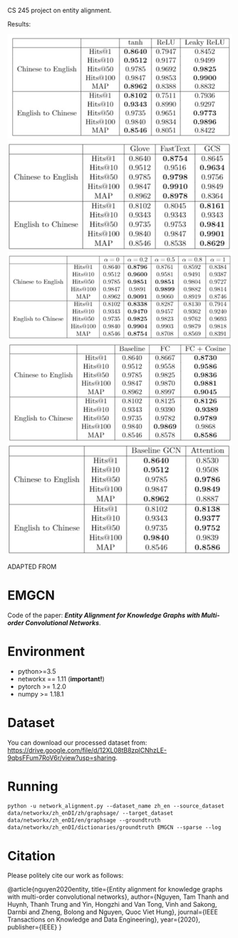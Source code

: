 CS 245 project on entity alignment.

Results:



![Alt text](results/act.jpg?raw=true "Activation")
![Alt text](results/word_embed.jpg?raw=true "Word Embedding")
![Alt text](results/loss.jpg?raw=true "Loss")
![Alt text](results/fc_cosine.jpg?raw=true "FC layer and Cosine similarity")
![Alt text](results/attention.jpg?raw=true "Attention")


ADAPTED FROM
# EMGCN
Code of the paper: ***Entity Alignment for Knowledge Graphs with Multi-order Convolutional Networks***.

# Environment

* python>=3.5 
* networkx == 1.11 (**important!**) 
* pytorch >= 1.2.0 
* numpy >= 1.18.1 

# Dataset
You can download our processed dataset from: https://drive.google.com/file/d/12XL08tB8zplCNhzLE-9qbsFFum7RoV6r/view?usp=sharing. 

# Running

```
python -u network_alignment.py --dataset_name zh_en --source_dataset data/networkx/zh_enDI/zh/graphsage/ --target_dataset data/networkx/zh_enDI/en/graphsage --groundtruth data/networkx/zh_enDI/dictionaries/groundtruth EMGCN --sparse --log 
```

# Citation

Please politely cite our work as follows:

@article{nguyen2020entity,
  title={Entity alignment for knowledge graphs with multi-order convolutional networks},
  author={Nguyen, Tam Thanh and Huynh, Thanh Trung and Yin, Hongzhi and Van Tong, Vinh and Sakong, Darnbi and Zheng, Bolong and Nguyen, Quoc Viet Hung},
  journal={IEEE Transactions on Knowledge and Data Engineering},
  year={2020},
  publisher={IEEE}
}
